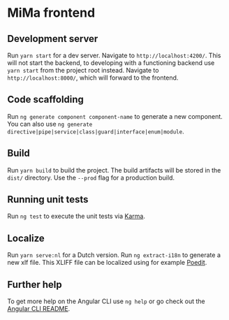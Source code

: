 # MiMa frontend

## Development server

Run `yarn start` for a dev server. Navigate to `http://localhost:4200/`. This will not start the backend, to developing with a functioning backend use `yarn start` from the project root instead. Navigate to `http://localhost:8000/`, which will forward to the frontend.

## Code scaffolding

Run `ng generate component component-name` to generate a new component. You can also use `ng generate directive|pipe|service|class|guard|interface|enum|module`.

## Build

Run `yarn build` to build the project. The build artifacts will be stored in the `dist/` directory. Use the `--prod` flag for a production build.

## Running unit tests

Run `ng test` to execute the unit tests via [Karma](https://karma-runner.github.io).

## Localize

Run `yarn serve:nl` for a Dutch version.
Run `ng extract-i18n` to generate a new xlf file. This XLIFF file can be localized using for example [Poedit](https://poedit.net/).

## Further help

To get more help on the Angular CLI use `ng help` or go check out the [Angular CLI README](https://github.com/angular/angular-cli/blob/master/README.md).
